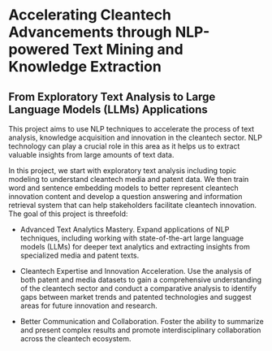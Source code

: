 # Accelerating Cleantech Advancements through NLP-powered Text Mining and Knowledge Extraction
## From Exploratory Text Analysis to Large Language Models (LLMs) Applications
This project aims to use NLP techniques to accelerate the process of text analysis, 
knowledge acquisition and innovation in the cleantech sector. NLP technology can play a crucial role in 
this area as it helps us to extract valuable insights from large amounts of text data. 

In this project, we start with exploratory text analysis including topic modeling to understand cleantech 
media and patent data. We then train word and sentence embedding models to better represent 
cleantech innovation content and develop a question answering and information retrieval system that 
can help stakeholders facilitate cleantech innovation. The goal of this project is threefold:  

- Advanced Text Analytics Mastery.
Expand applications of NLP techniques, including working with 
state-of-the-art large language models (LLMs) for deeper text analytics and extracting insights from 
specialized media and patent texts.

- Cleantech Expertise and Innovation Acceleration.
Use the analysis of both patent and media 
datasets to gain a comprehensive understanding of the cleantech sector and conduct a comparative 
analysis to identify gaps between market trends and patented technologies and suggest areas for future 
innovation and research.  

- Better Communication and Collaboration. Foster the ability to summarize and present complex 
results and promote interdisciplinary collaboration across the cleantech ecosystem. 
